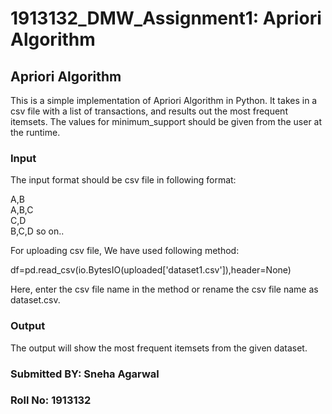 # 1913132_DMW_Assignment1: Apriori Algorithm
## Apriori Algorithm

This is a simple implementation of Apriori Algorithm in Python. It takes in a csv file with a list of transactions, and results out the most frequent itemsets. The values for minimum_support should be given from the user at the runtime.

### Input

The input format should be csv file in following format:

A,B <br>
A,B,C <br>
C,D <br>
B,C,D so on..

For uploading csv file, We have used following method:

df=pd.read_csv(io.BytesIO(uploaded['dataset1.csv']),header=None)

Here, enter the csv file name in the method or rename the csv file name as dataset.csv.

### Output
The output will show the most frequent itemsets from the given dataset.
### Submitted BY: Sneha Agarwal
### Roll No: 1913132
